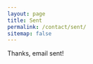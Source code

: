 ```yaml
---
layout: page
title: Sent
permalink: /contact/sent/
sitemap: false
---
```


<p class='lead'>Thanks, email sent!</p>
